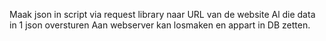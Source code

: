 Maak json in script
via request library naar URL van de website
Al die data in 1 json oversturen
Aan webserver kan losmaken en appart in DB zetten.